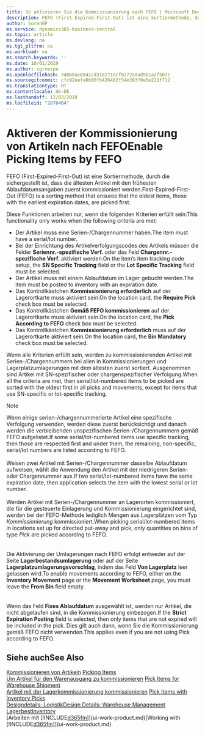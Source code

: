 ```yaml
---
title: So aktivieren Sie die Kommissionierung nach FEFO | Microsoft Docs
description: FEFO (First-Expired-First-Out) ist eine Sortiermethode, durch die sichergestellt ist, dass die ältesten Artikel mit den frühesten Ablaufdatumsangaben zuerst kommissioniert werden.
author: SorenGP
ms.service: dynamics365-business-central
ms.topic: article
ms.devlang: na
ms.tgt_pltfrm: na
ms.workload: na
ms.search.keywords: ''
ms.date: 10/01/2019
ms.author: sgroespe
ms.openlocfilehash: 74068ac6041cd318271ecf0272a8ad9b1a2f507c
ms.sourcegitcommit: cfc92eefa8b06fb426482f54e393f0e6e222f712
ms.translationtype: HT
ms.contentlocale: de-DE
ms.lasthandoff: 12/03/2019
ms.locfileid: "2876464"
---
```

# <a name="enable-picking-items-by-fefo"></a><span data-ttu-id="e7c16-103">Aktiveren der Kommissionierung von Artikeln nach FEFO</span><span class="sxs-lookup"><span data-stu-id="e7c16-103">Enable Picking Items by FEFO</span></span>
<span data-ttu-id="e7c16-104">FEFO (First-Expired-First-Out) ist eine Sortiermethode, durch die sichergestellt ist, dass die ältesten Artikel mit den frühesten Ablaufdatumsangaben zuerst kommissioniert werden.</span><span class="sxs-lookup"><span data-stu-id="e7c16-104">First-Expired-First-Out (FEFO) is a sorting method that ensures that the oldest items, those with the earliest expiration dates, are picked first.</span></span>  

 <span data-ttu-id="e7c16-105">Diese Funktionen arbeiten nur, wenn die folgenden Kriterien erfüllt sein:</span><span class="sxs-lookup"><span data-stu-id="e7c16-105">This functionality only works when the following criteria are met:</span></span>  

-   <span data-ttu-id="e7c16-106">Der Artikel muss eine Serien-/Chargennummer haben.</span><span class="sxs-lookup"><span data-stu-id="e7c16-106">The item must have a serial/lot number.</span></span>  
-   <span data-ttu-id="e7c16-107">Bei der Einrichtung des Artikelverfolgungscodes des Artikels müssen die Felder **Seriennr.-spezifische Verf.** oder das Feld **Chargennr.-spezifische Verf.** aktiviert werden.</span><span class="sxs-lookup"><span data-stu-id="e7c16-107">On the item’s item tracking code setup, the **SN Specific Tracking** field or the **Lot Specific Tracking** field must be selected.</span></span>  
-   <span data-ttu-id="e7c16-108">Der Artikel muss mit einem Ablaufdatum im Lager gebucht werden.</span><span class="sxs-lookup"><span data-stu-id="e7c16-108">The item must be posted to inventory with an expiration date.</span></span>  
-   <span data-ttu-id="e7c16-109">Das Kontrollkästchen **Kommissionierung erforderlich** auf der Lagerortkarte muss aktiviert sein.</span><span class="sxs-lookup"><span data-stu-id="e7c16-109">On the location card, the **Require Pick** check box must be selected.</span></span>  
-   <span data-ttu-id="e7c16-110">Das Kontrollkästchen **Gemäß FEFO kommissionieren** auf der Lagerortkarte muss aktiviert sein.</span><span class="sxs-lookup"><span data-stu-id="e7c16-110">On the location card, the **Pick According to FEFO** check box must be selected.</span></span>  
-   <span data-ttu-id="e7c16-111">Das Kontrollkästchen **Kommissionierung erforderlich** muss auf der Lagerortkarte aktiviert sein.</span><span class="sxs-lookup"><span data-stu-id="e7c16-111">On the location card, the **Bin Mandatory** check box must be selected.</span></span>  

 <span data-ttu-id="e7c16-112">Wenn alle Kriterien erfüllt sein, werden zu kommissionierenden Artikel mit Serien-/Chargennummern bei allen in Kommissionierungen und Lagerplatzumlagerungen mit dem ältesten zuerst sortiert. Ausgenommen sind Artikel mit SN-spezifischer oder chargenspezifischer Verfolgung.</span><span class="sxs-lookup"><span data-stu-id="e7c16-112">When all the criteria are met, then serial/lot-numbered items to be picked are sorted with the oldest first in all picks and movements, except for items that use SN-specific or lot-specific tracking.</span></span>  

> [!NOTE]  
> <span data-ttu-id="e7c16-113">Wenn einige serien-/chargennummerierte Artikel eine spezifische Verfolgung verwenden, werden diese zuerst berücksichtigt und danach werden die verbleibenden unspezifischen Serien-/Chargennummern gemäß FEFO aufgelistet.</span><span class="sxs-lookup"><span data-stu-id="e7c16-113">If some serial/lot-numbered items use specific tracking, then those are respected first and under them, the remaining, non-specific, serial/lot numbers are listed according to FEFO.</span></span>
<br /><br />
<span data-ttu-id="e7c16-114">Weisen zwei Artikel mit Serien-/Chargennummer dasselbe Ablaufdatum aufweisen, wählt die Anwendung den Artikel mit der niedrigeren Serien- oder Chargennummer aus.</span><span class="sxs-lookup"><span data-stu-id="e7c16-114">If two serial/lot-numbered items have the same expiration date, then application selects the item with the lowest serial or lot number.</span></span>
<br /><br />
<span data-ttu-id="e7c16-115">Werden Artikel mit Serien-/Chargennummer an Lagerorten kommissioniert, die für die gesteuerte Einlagerung und Kommissionierung eingerichtet sind, werden bei der FEFO-Methode lediglich Mengen aus Lagerplätzen vom Typ *Kommissionierung* kommissioniert.</span><span class="sxs-lookup"><span data-stu-id="e7c16-115">When picking serial/lot-numbered items in locations set up for directed put-away and pick, only quantities on bins of type *Pick* are picked according to FEFO.</span></span>  
<br /><br />
<span data-ttu-id="e7c16-116">Die Aktivierung der Umlagerungen nach FEFO erfolgt entweder auf der Seite **Lagerbestandsumlagerung** oder auf der Seite **Lagerplatzumlagerungsvorschlag**, indem das Feld **Von Lagerplatz** leer gelassen wird.</span><span class="sxs-lookup"><span data-stu-id="e7c16-116">To enable movements according to FEFO, either on the **Inventory Movement** page or the **Movement Worksheet** page, you must leave the **From Bin** field empty.</span></span>  
<br /><br />
<span data-ttu-id="e7c16-117">Wenn das Feld **Fixes Ablaufdatum** ausgewählt ist, werden nur Artikel, die nicht abgelaufen sind, in die Kommissionierung einbezogen.</span><span class="sxs-lookup"><span data-stu-id="e7c16-117">If the **Strict Expiration Posting** field is selected, then only items that are not expired will be included in the pick.</span></span> <span data-ttu-id="e7c16-118">Dies gilt auch dann, wenn Sie die Kommissionierung gemäß FEFO nicht verwenden.</span><span class="sxs-lookup"><span data-stu-id="e7c16-118">This applies even if you are not using Pick according to FEFO.</span></span>

## <a name="see-also"></a><span data-ttu-id="e7c16-119">Siehe auch</span><span class="sxs-lookup"><span data-stu-id="e7c16-119">See Also</span></span>  
<span data-ttu-id="e7c16-120">[Kommissionieren von Artikeln](warehouse-pick-items.md) </span><span class="sxs-lookup"><span data-stu-id="e7c16-120">[Picking Items](warehouse-pick-items.md) </span></span>  
<span data-ttu-id="e7c16-121">[Um Artikel für den Warenausgang zu kommissionieren](warehouse-how-to-pick-items-for-warehouse-shipment.md) </span><span class="sxs-lookup"><span data-stu-id="e7c16-121">[Pick Items for Warehouse Shipment](warehouse-how-to-pick-items-for-warehouse-shipment.md) </span></span>  
<span data-ttu-id="e7c16-122">[Artikel mit der Lagerkommissionierung kommissionieren](warehouse-how-to-pick-items-with-inventory-picks.md) </span><span class="sxs-lookup"><span data-stu-id="e7c16-122">[Pick Items with Inventory Picks](warehouse-how-to-pick-items-with-inventory-picks.md) </span></span>  
[<span data-ttu-id="e7c16-123">Designdetails: Logistik</span><span class="sxs-lookup"><span data-stu-id="e7c16-123">Design Details: Warehouse Management</span></span>](design-details-warehouse-management.md)  
[<span data-ttu-id="e7c16-124">Lagerbest</span><span class="sxs-lookup"><span data-stu-id="e7c16-124">Inventory</span></span>](inventory-manage-inventory.md)  
<span data-ttu-id="e7c16-125">[Arbeiten mit [!INCLUDE[d365fin](includes/d365fin_md.md)]](ui-work-product.md)</span><span class="sxs-lookup"><span data-stu-id="e7c16-125">[Working with [!INCLUDE[d365fin](includes/d365fin_md.md)]](ui-work-product.md)</span></span>
